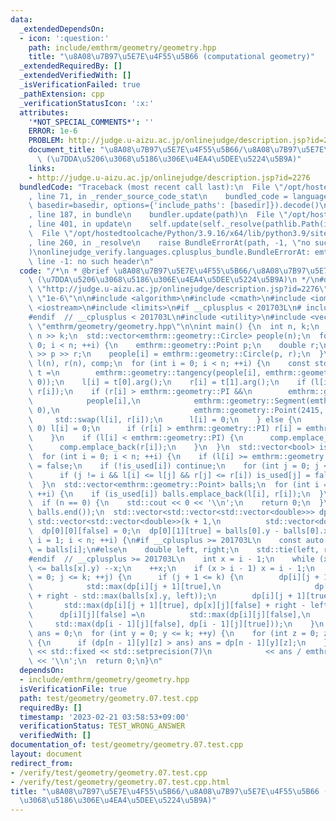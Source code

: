 ```yaml
---
data:
  _extendedDependsOn:
  - icon: ':question:'
    path: include/emthrm/geometry/geometry.hpp
    title: "\u8A08\u7B97\u5E7E\u4F55\u5B66 (computational geometry)"
  _extendedRequiredBy: []
  _extendedVerifiedWith: []
  _isVerificationFailed: true
  _pathExtension: cpp
  _verificationStatusIcon: ':x:'
  attributes:
    '*NOT_SPECIAL_COMMENTS*': ''
    ERROR: 1e-6
    PROBLEM: http://judge.u-aizu.ac.jp/onlinejudge/description.jsp?id=2276
    document_title: "\u8A08\u7B97\u5E7E\u4F55\u5B66/\u8A08\u7B97\u5E7E\u4F55\u5B66\
      \ (\u7DDA\u5206\u3068\u5186\u306E\u4EA4\u5DEE\u5224\u5B9A)"
    links:
    - http://judge.u-aizu.ac.jp/onlinejudge/description.jsp?id=2276
  bundledCode: "Traceback (most recent call last):\n  File \"/opt/hostedtoolcache/Python/3.9.16/x64/lib/python3.9/site-packages/onlinejudge_verify/documentation/build.py\"\
    , line 71, in _render_source_code_stat\n    bundled_code = language.bundle(stat.path,\
    \ basedir=basedir, options={'include_paths': [basedir]}).decode()\n  File \"/opt/hostedtoolcache/Python/3.9.16/x64/lib/python3.9/site-packages/onlinejudge_verify/languages/cplusplus.py\"\
    , line 187, in bundle\n    bundler.update(path)\n  File \"/opt/hostedtoolcache/Python/3.9.16/x64/lib/python3.9/site-packages/onlinejudge_verify/languages/cplusplus_bundle.py\"\
    , line 401, in update\n    self.update(self._resolve(pathlib.Path(included), included_from=path))\n\
    \  File \"/opt/hostedtoolcache/Python/3.9.16/x64/lib/python3.9/site-packages/onlinejudge_verify/languages/cplusplus_bundle.py\"\
    , line 260, in _resolve\n    raise BundleErrorAt(path, -1, \"no such header\"\
    )\nonlinejudge_verify.languages.cplusplus_bundle.BundleErrorAt: emthrm/geometry/geometry.hpp:\
    \ line -1: no such header\n"
  code: "/*\n * @brief \u8A08\u7B97\u5E7E\u4F55\u5B66/\u8A08\u7B97\u5E7E\u4F55\u5B66\
    \ (\u7DDA\u5206\u3068\u5186\u306E\u4EA4\u5DEE\u5224\u5B9A)\n */\n#define PROBLEM\
    \ \"http://judge.u-aizu.ac.jp/onlinejudge/description.jsp?id=2276\"\n#define ERROR\
    \ \"1e-6\"\n\n#include <algorithm>\n#include <cmath>\n#include <iomanip>\n#include\
    \ <iostream>\n#include <limits>\n#if __cplusplus < 201703L\n# include <tuple>\n\
    #endif  // __cplusplus < 201703L\n#include <utility>\n#include <vector>\n\n#include\
    \ \"emthrm/geometry/geometry.hpp\"\n\nint main() {\n  int n, k;\n  std::cin >>\
    \ n >> k;\n  std::vector<emthrm::geometry::Circle> people(n);\n  for (int i =\
    \ 0; i < n; ++i) {\n    emthrm::geometry::Point p;\n    double r;\n    std::cin\
    \ >> p >> r;\n    people[i] = emthrm::geometry::Circle(p, r);\n  }\n  std::vector<double>\
    \ l(n), r(n), comp;\n  for (int i = 0; i < n; ++i) {\n    const std::vector<emthrm::geometry::Point>\
    \ t =\n        emthrm::geometry::tangency(people[i], emthrm::geometry::Point(0,\
    \ 0));\n    l[i] = t[0].arg();\n    r[i] = t[1].arg();\n    if (l[i] > r[i]) std::swap(l[i],\
    \ r[i]);\n    if (r[i] > emthrm::geometry::PI &&\n        emthrm::geometry::has_intersected(\n\
    \            people[i],\n            emthrm::geometry::Segment(emthrm::geometry::Point(0,\
    \ 0),\n                              emthrm::geometry::Point(2415, 0)))) {\n \
    \     std::swap(l[i], r[i]);\n      l[i] = 0;\n    } else {\n      if (l[i] <\
    \ 0) l[i] = 0;\n      if (r[i] > emthrm::geometry::PI) r[i] = emthrm::geometry::PI;\n\
    \    }\n    if (l[i] < emthrm::geometry::PI) {\n      comp.emplace_back(l[i]);\n\
    \      comp.emplace_back(r[i]);\n    }\n  }\n  std::vector<bool> is_used(n, true);\n\
    \  for (int i = 0; i < n; ++i) {\n    if (l[i] >= emthrm::geometry::PI) is_used[i]\
    \ = false;\n    if (!is_used[i]) continue;\n    for (int j = 0; j < n; ++j) {\n\
    \      if (j != i && l[i] <= l[j] && r[j] <= r[i]) is_used[j] = false;\n    }\n\
    \  }\n  std::vector<emthrm::geometry::Point> balls;\n  for (int i = 0; i < n;\
    \ ++i) {\n    if (is_used[i]) balls.emplace_back(l[i], r[i]);\n  }\n  n = balls.size();\n\
    \  if (n == 0) {\n    std::cout << 0 << '\\n';\n    return 0;\n  }\n  std::sort(balls.begin(),\
    \ balls.end());\n  std::vector<std::vector<std::vector<double>>> dp(n,\n     \
    \ std::vector<std::vector<double>>(k + 1,\n          std::vector<double>(2, std::numeric_limits<double>::lowest())));\n\
    \  dp[0][0][false] = 0;\n  dp[0][1][true] = balls[0].y - balls[0].x;\n  for (int\
    \ i = 1; i < n; ++i) {\n#if __cplusplus >= 201703L\n    const auto [left, right]\
    \ = balls[i];\n#else\n    double left, right;\n    std::tie(left, right) = balls[i];\n\
    #endif  // __cplusplus >= 201703L\n    int x = i - 1;\n    while (x >= 0 && balls[i].x\
    \ <= balls[x].y) --x;\n    ++x;\n    if (x > i - 1) x = i - 1;\n    for (int j\
    \ = 0; j <= k; ++j) {\n      if (j + 1 <= k) {\n        dp[i][j + 1][true] =\n\
    \            std::max(dp[i][j + 1][true],\n                     dp[x][j][true]\
    \ + right - std::max(balls[x].y, left));\n        dp[i][j + 1][true] =\n     \
    \       std::max(dp[i][j + 1][true], dp[x][j][false] + right - left);\n      }\n\
    \      dp[i][j][false] =\n          std::max(dp[i][j][false],\n              \
    \     std::max(dp[i - 1][j][false], dp[i - 1][j][true]));\n    }\n  }\n  double\
    \ ans = 0;\n  for (int y = 0; y <= k; ++y) {\n    for (int z = 0; z < 2; ++z)\
    \ {\n      if (dp[n - 1][y][z] > ans) ans = dp[n - 1][y][z];\n    }\n  }\n  std::cout\
    \ << std::fixed << std::setprecision(7)\n            << ans / emthrm::geometry::PI\
    \ << '\\n';\n  return 0;\n}\n"
  dependsOn:
  - include/emthrm/geometry/geometry.hpp
  isVerificationFile: true
  path: test/geometry/geometry.07.test.cpp
  requiredBy: []
  timestamp: '2023-02-21 03:58:53+09:00'
  verificationStatus: TEST_WRONG_ANSWER
  verifiedWith: []
documentation_of: test/geometry/geometry.07.test.cpp
layout: document
redirect_from:
- /verify/test/geometry/geometry.07.test.cpp
- /verify/test/geometry/geometry.07.test.cpp.html
title: "\u8A08\u7B97\u5E7E\u4F55\u5B66/\u8A08\u7B97\u5E7E\u4F55\u5B66 (\u7DDA\u5206\
  \u3068\u5186\u306E\u4EA4\u5DEE\u5224\u5B9A)"
---
```

